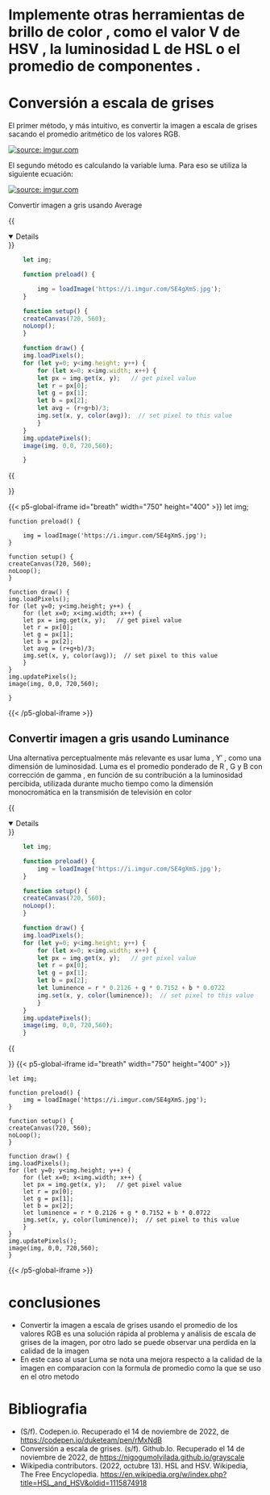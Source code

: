 # Implemente otras herramientas de brillo de color , como el valor V de HSV , la luminosidad L de HSL o el promedio de componentes .
# Conversión a escala de grises
El primer método, y más intuitivo, es convertir la imagen a escala de grises sacando el promedio aritmético de los valores RGB.

<a href="https://imgur.com/VufHWev"><img src="https://i.imgur.com/VufHWev.png" title="source: imgur.com" /></a>


El segundo método es calculando la variable luma. Para eso se utiliza la siguiente ecuación:

<a href="https://imgur.com/1cXvnyg"><img src="https://i.imgur.com/1cXvnyg.png" title="source: imgur.com" /></a>


Convertir imagen a gris usando  Average 

{{<details title="CODE" open=false >}}

```js
    let img;

    function preload() {

        img = loadImage('https://i.imgur.com/SE4gXmS.jpg');
    }

    function setup() {
    createCanvas(720, 560);
    noLoop();
    }

    function draw() {
    img.loadPixels();
    for (let y=0; y<img.height; y++) {
        for (let x=0; x<img.width; x++) {
        let px = img.get(x, y);   // get pixel value
        let r = px[0];      
        let g = px[1];   
        let b = px[2];  
        let avg = (r+g+b)/3;          
        img.set(x, y, color(avg));  // set pixel to this value
        }
    }
    img.updatePixels();
    image(img, 0,0, 720,560);

    }


```

{{</details>}}

{{< p5-global-iframe id="breath" width="750" height="400" >}}
    let img;

    function preload() {

        img = loadImage('https://i.imgur.com/SE4gXmS.jpg');
    }

    function setup() {
    createCanvas(720, 560);
    noLoop();
    }

    function draw() {
    img.loadPixels();
    for (let y=0; y<img.height; y++) {
        for (let x=0; x<img.width; x++) {
        let px = img.get(x, y);   // get pixel value
        let r = px[0];      
        let g = px[1];   
        let b = px[2];  
        let avg = (r+g+b)/3;          
        img.set(x, y, color(avg));  // set pixel to this value
        }
    }
    img.updatePixels();
    image(img, 0,0, 720,560);

    }


{{< /p5-global-iframe >}}


## Convertir imagen a gris usando  Luminance 
Una alternativa perceptualmente más relevante es usar luma , Y′ , como una dimensión de luminosidad. Luma es el promedio ponderado de R , G y B con corrección de gamma , en función de su contribución a la luminosidad percibida, utilizada durante mucho tiempo como la dimensión monocromática en la transmisión de televisión en color

{{<details title="CODE" open=false >}}

```js
    let img;

    function preload() {
        img = loadImage('https://i.imgur.com/SE4gXmS.jpg');
    }

    function setup() {
    createCanvas(720, 560);
    noLoop();
    }

    function draw() {
    img.loadPixels();
    for (let y=0; y<img.height; y++) {
        for (let x=0; x<img.width; x++) {
        let px = img.get(x, y);   // get pixel value
        let r = px[0];      
        let g = px[1];   
        let b = px[2];  
        let luminence = r * 0.2126 + g * 0.7152 + b * 0.0722
        img.set(x, y, color(luminence));  // set pixel to this value
        }
    }
    img.updatePixels();
    image(img, 0,0, 720,560);
    }


```

{{</details>}}
{{< p5-global-iframe id="breath" width="750" height="400" >}}

    let img;

    function preload() {
        img = loadImage('https://i.imgur.com/SE4gXmS.jpg');
    }

    function setup() {
    createCanvas(720, 560);
    noLoop();
    }

    function draw() {
    img.loadPixels();
    for (let y=0; y<img.height; y++) {
        for (let x=0; x<img.width; x++) {
        let px = img.get(x, y);   // get pixel value
        let r = px[0];      
        let g = px[1];   
        let b = px[2];  
        let luminence = r * 0.2126 + g * 0.7152 + b * 0.0722
        img.set(x, y, color(luminence));  // set pixel to this value
        }
    }
    img.updatePixels();
    image(img, 0,0, 720,560);
    }

{{< /p5-global-iframe >}}

# conclusiones 
* Convertir la imagen a escala de grises usando el promedio de los valores RGB es una solución rápida al problema y análisis de escala de grises de la imagen, por otro lado se puede observar una perdida en la calidad de la imagen 
* En este caso al usar Luma se nota una mejora respecto a la calidad de la imagen en comparacion con la formula de promedio como la que se uso en el otro metodo 
# Bibliografia
* (S/f). Codepen.io. Recuperado el 14 de noviembre de 2022, de https://codepen.io/duketeam/pen/rMxNdB
* Conversión a escala de grises. (s/f). Github.Io. Recuperado el 14 de noviembre de 2022, de https://nigogumolvilada.github.io/grayscale
* Wikipedia contributors. (2022, octubre 13). HSL and HSV. Wikipedia, The Free Encyclopedia. https://en.wikipedia.org/w/index.php?title=HSL_and_HSV&oldid=1115874918


